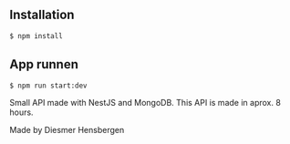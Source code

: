 ## Installation
```bash
$ npm install
```

## App runnen

```bash
$ npm run start:dev
```

Small API made with NestJS and MongoDB. This API is made in aprox. 8 hours.

Made by Diesmer Hensbergen